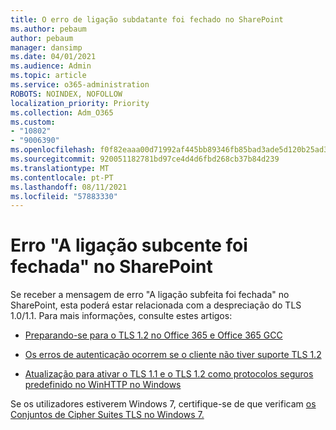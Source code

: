 ```yaml
---
title: O erro de ligação subdatante foi fechado no SharePoint
ms.author: pebaum
author: pebaum
manager: dansimp
ms.date: 04/01/2021
ms.audience: Admin
ms.topic: article
ms.service: o365-administration
ROBOTS: NOINDEX, NOFOLLOW
localization_priority: Priority
ms.collection: Adm_O365
ms.custom:
- "10802"
- "9006390"
ms.openlocfilehash: f0f82eaaa00d71992af445bb89346fb85bad3ade5d120b25ad3a6ea4f9674893
ms.sourcegitcommit: 920051182781bd97ce4d4d6fbd268cb37b84d239
ms.translationtype: MT
ms.contentlocale: pt-PT
ms.lasthandoff: 08/11/2021
ms.locfileid: "57883330"
---
```

# <a name="the-underlying-connection-was-closed-error-in-sharepoint"></a>Erro "A ligação subcente foi fechada" no SharePoint

Se receber a mensagem de erro "A ligação subfeita foi fechada" no SharePoint, esta poderá estar relacionada com a despreciação do TLS 1.0/1.1. Para mais informações, consulte estes artigos:

- [Preparando-se para o TLS 1.2 no Office 365 e Office 365 GCC](https://docs.microsoft.com/microsoft-365/compliance/prepare-tls-1.2-in-office-365)

- [Os erros de autenticação ocorrem se o cliente não tiver suporte TLS 1.2](https://review.docs.microsoft.com/sharepoint/troubleshoot/administration/authentication-errors-tls12-support)

- [Atualização para ativar o TLS 1.1 e o TLS 1.2 como protocolos seguros predefinido no WinHTTP no Windows](https://support.microsoft.com/topic/update-to-enable-tls-1-1-and-tls-1-2-as-default-secure-protocols-in-winhttp-in-windows-c4bd73d2-31d7-761e-0178-11268bb10392)

Se os utilizadores estiverem Windows 7, certifique-se de que verificam [os Conjuntos de Cipher Suites TLS no Windows 7.](https://docs.microsoft.com/windows/win32/secauthn/tls-cipher-suites-in-windows-7)